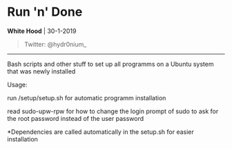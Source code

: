 # Run 'n' Done

**White Hood** | 30-1-2019

>Twitter: @hydr0nium_

---

Bash scripts and other stuff to set up all programms on a Ubuntu system that was newly installed

Usage:

run /setup/setup.sh for automatic programm installation

read sudo-upw-rpw for how to change the login prompt of sudo to ask for the root password instead of the user password



*Dependencies are called automatically in the setup.sh for easier installation

